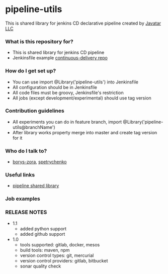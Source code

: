 # pipeline-utils #

This is shared library for jenkins CD declarative pipeline created by [Javatar LLC](https://javatar.pro/)

### What is this repository for? ###

* This is shared library for jenkins CD pipeline
* Jenkinsfile example [continuous-delivery repo](https://github.com/JavatarPro/declarative-pipeline)

### How do I get set up? ###

* You can use import @Library('pipeline-utils') into Jenkinsfile
* All configuration should be in Jenkinsfile
* All code files must be groovy, Jenkinsfile's restriction
* All jobs (except development/experimental) should use tag version

### Contribution guidelines ###

* All experiments you can do in feature branch, import @Library('pipeline-utils@branchName')
* After library works property merge into master and create tag version for it

### Who do I talk to? ###

* [borys-zora](mailto:borys.zora@javatar.pro), [spetrychenko](mailto:serhii.petrychenko@javatar.pro)

### Useful links ###

* [pipeline shared library](https://jenkins.io/doc/book/pipeline/shared-libraries/)

### Job examples ###


### RELEASE NOTES ###

* 1.1
    - added python support
    - added github support
* 1.0
    - tools supported: gitlab, docker, mesos
    - build tools: maven, npm
    - version control types: git, mercurial
    - version control providers: gitlab, bitbucket
    - sonar quality check
